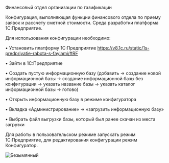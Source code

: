 Финансовый отдел организации по газификации

Конфигурация, выполняющая функции финансового отдела по приему заявок и рассчету сметной стоимости. Среда разработки платформа 1С:Предприятие.

Для использования конфигурации необходимо:

•	Установить платформу 1С:Предприятие https://v8.1c.ru/static/1s-predpriyatie-rabota-s-faylami/#RF 

•	Зайти в 1С:Предприятие

•	Создать пустую информационную базу (добавить → создание новой информационной базы → создание информационной базы без конфигурации → указать название базы → указать каталог информационной базы → готово)

•	Открыть информационную базу в режиме конфигуратора

•	Вкладка «Администрирование» →  «загрузить информационную базу»

•	Выбрать файл выгрузки базы, который был ранее скачан из места загрузки

Для работы в пользовательском режиме запускать режим 1С:Предприятие, для редактирования конфигурации режим Конфигуратор.


![Безымянный](https://user-images.githubusercontent.com/82815861/201977450-a392eaa5-6307-43ce-9a66-48932b88c731.png)
